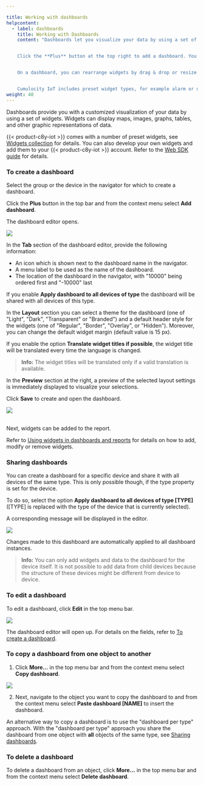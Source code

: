 ```yaml
---

title: Working with dashboards
helpcontent:
  - label: dashboards
    title: Working with Dashboards
    content: "Dashboards let you visualize your data by using a set of widgets. Widgets can display maps, images, graphs, tables, and other graphic representations of data.


    Click the **Plus** button at the top right to add a dashboard. You may copy a dashboard from one device to another or you may share a dashboard with all devices of a specific device type. For details, see *Cockpit > Working with dashboards* in the *User guide*.


    On a dashboard, you can rearrange widgets by drag & drop or resize them using the arrow icon. Click **Add widget** in the top menu bar to add a new widget to the dashboard or use the cogwheel icon to edit or remove widgets.


    Cumulocity IoT includes preset widget types, for example alarm or data point lists, linear or radial gauges. Since each widget type displays different data, different parameters are required to configure it. See *Cockpit > Widgets collection* in the *User guide* for details on each widget type and its configuration."
weight: 40
---
```



Dashboards provide you with a customized visualization of your data by using a set of widgets. Widgets can display maps, images, graphs, tables, and other graphic representations of data.

{{< product-c8y-iot >}} comes with a number of preset widgets, see [Widgets collection](#widgets-collection) for details. You can also develop your own widgets and add them to your {{< product-c8y-iot >}} account. Refer to the [Web SDK guide](/web/) for details.

<a name="creating-dashboards"></a>
### To create a dashboard

Select the group or the device in the navigator for which to create a dashboard.

Click the **Plus** button in the top bar and from the context menu select **Add dashboard**.

The dashboard editor opens.

<img src="/images/users-guide/cockpit/cockpit-dashboard-add.png" name="Add dashboard"/>

In the **Tab** section of the dashboard editor, provide the following information:

*  An icon which is shown next to the dashboard name in the navigator.
*  A menu label to be used as the name of the dashboard.
* The location of the dashboard in the navigator, with "10000" being ordered first and "-10000" last

If you enable **Apply dashboard to all devices of type <device type>** the dashboard will be shared with all devices of this type.

In the **Layout** section you can select a theme for the dashboard (one of "Light", "Dark", "Transparent" or "Branded") and a default header style for the widgets (one of "Regular", "Border", "Overlay", or "Hidden"). Moreover, you can change the default widget margin (default value is 15 px).

If you enable the option **Translate widget titles if possible**, the widget title will be translated every time the language is changed.

> **Info:** The widget titles will be translated only if a valid translation is available.

In the **Preview** section at the right, a preview of the selected layout settings is immediately displayed to visualize your selections.

Click **Save** to create and open the dashboard.

<img src="/images/users-guide/cockpit/cockpit-dashboard-empty.png" name="Empty dashboard"/>

<br>Next, widgets can be added to the report.

Refer to [Using widgets in dashboards and reports](#using-widgets) for details on how to add, modify or remove widgets.

<a name="sharing-dashboards"></a>
### Sharing dashboards

You can create a dashboard for a specific device and share it with all devices of the same type. This is only possible though, if the type property is set for the device.

To do so, select the option **Apply dashboard to all devices of type [TYPE]** ([TYPE] is replaced with the type of the device that is currently selected).

A corresponding message will be displayed in the editor.

<img src="/images/users-guide/cockpit/cockpit-dashboard-share.png" name="Shared dashboard"/>

Changes made to this dashboard are automatically applied to all dashboard instances.

> **Info:** You can only add widgets and data to the dashboard for the device itself. It is not possible to add data from child devices because the structure of these devices might be different from device to device.


### To edit a dashboard

To edit a dashboard, click **Edit** in the top menu bar.

<img src="/images/users-guide/cockpit/cockpit-dashboard-edit.png" name="Edit dashboard"/>

The dashboard editor will open up. For details on the fields, refer to [To create a dashboard](#creating-dashboards).


### To copy a dashboard from one object to another

1. Click **More...** in the top menu bar and from the context menu select **Copy dashboard**.

  <img src="/images/users-guide/cockpit/cockpit-dashboard-copy.png" name="Copy dashboard"/>

2. Next, navigate to the object you want to copy the dashboard to and from the context menu select **Paste dashboard [NAME]** to insert the dashboard.

An alternative way to copy a dashboard is to use the
"dashboard per type" approach.  With the "dashboard per type" approach you share the dashboard from one object with **all** objects of the same type, see [Sharing dashboards](#sharing-dashboards).


### To delete a dashboard

To delete a dashboard from an object, click **More...** in the top menu bar and from the context menu select **Delete dashboard**.
